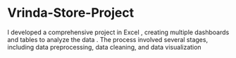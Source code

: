 # Vrinda-Store-Project
I developed a comprehensive project in Excel , creating multiple dashboards and tables to analyze the data . The process involved several stages, including data preprocessing, data cleaning, and data visualization
